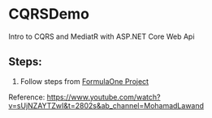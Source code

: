 # CQRSDemo

Intro to CQRS and MediatR with ASP.NET Core Web Api


## Steps:
1. Follow steps from [FormulaOne Project](https://github.com/khattab88/FormulaOne)


Reference: https://www.youtube.com/watch?v=sUjNZAYTZwI&t=2802s&ab_channel=MohamadLawand
